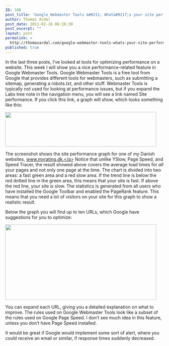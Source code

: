 ```yaml
---
ID: 108
post_title: 'Google Webmaster Tools &#8211; What&#8217;s your site performance?'
author: Thomas Ardal
post_date: 2011-02-18 06:26:30
post_excerpt: ""
layout: post
permalink: >
  http://thomasardal.com/google-webmaster-tools-whats-your-site-performance/
published: true
---
```

In the last three posts, I’ve looked at tools for optimizing performance on a website. This week I will show you a nice performance-related feature in Google Webmaster Tools. Google Webmaster Tools is a free tool from Google that provides different tools for webmasters, such as submitting a sitemap, generating a robots.txt, and other stuff. Webmaster Tools is typically not used for looking at performance issues, but if you expand the Labs tree note in the navigation menu, you will see a link named Site performance. If you click this link, a graph will show, which looks something like this:

<a href="http://performancedude.com/wp-content/uploads/2011/02/chart.png"><img class="alignnone size-full wp-image-109" title="chart" src="http://performancedude.com/wp-content/uploads/2011/02/chart.png" alt="" width="480" height="110" /></a>

The screenshot shows the site performance graph for one of my Danish websites, <a href="http://www.myrating.dk">www.myrating.dk.</a> Notice that unlike YSlow, Page Speed, and Speed Tracer, the result showed above covers the average load times for <em>all</em> your pages and not only one page at the time. The chart is divided into two areas: a fast green area and a red slow area. If the trend line is below the red dotted line in the green area, this means that your site is fast. If above the red line, your site is slow. The statistics is generated from all users who have installed the Google Toolbar and enabled the PageRank feature. This means that you need a lot of visitors on your site for this graph to show a realistic result.

Below the graph you will find up to ten URLs, which Google have suggestions for you to optimize:

<a href="http://performancedude.com/wp-content/uploads/2011/02/urls.png"><img class="alignnone size-full wp-image-127" title="urls" src="http://performancedude.com/wp-content/uploads/2011/02/urls.png" alt="" width="480" height="239" /></a>

You can expand each URL, giving you a detailed explanation on what to improve. The rules used on Google Webmaster Tools look like a subset of the rules used on Google Page Speed. I don’t see much idea in this feature, unless you don’t have Page Speed installed.

It would be great if Google would implement some sort of alert, where you could receive an email or similar, if response times suddenly decreased.